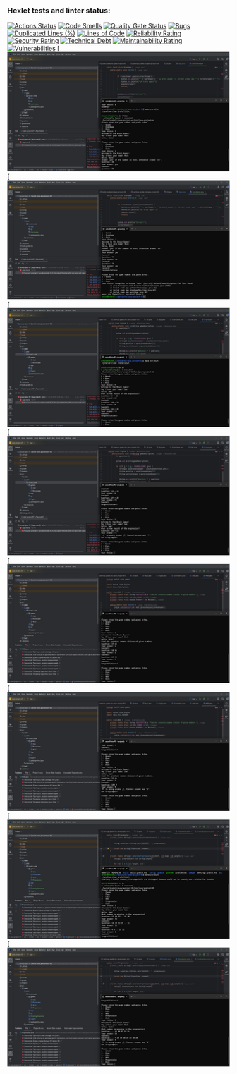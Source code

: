 ### Hexlet tests and linter status:
[![Actions Status](https://github.com/Bartolomeu-Ardov/java-project-61/actions/workflows/hexlet-check.yml/badge.svg)](https://github.com/Bartolomeu-Ardov/java-project-61/actions)
[![Code Smells](https://sonarcloud.io/api/project_badges/measure?project=Bartolomeu-Ardov_java-project-61&metric=code_smells)](https://sonarcloud.io/summary/new_code?id=Bartolomeu-Ardov_java-project-61)
[![Quality Gate Status](https://sonarcloud.io/api/project_badges/measure?project=Bartolomeu-Ardov_java-project-61&metric=alert_status)](https://sonarcloud.io/summary/new_code?id=Bartolomeu-Ardov_java-project-61)
[![Bugs](https://sonarcloud.io/api/project_badges/measure?project=Bartolomeu-Ardov_java-project-61&metric=bugs)](https://sonarcloud.io/summary/new_code?id=Bartolomeu-Ardov_java-project-61)
[![Duplicated Lines (%)](https://sonarcloud.io/api/project_badges/measure?project=Bartolomeu-Ardov_java-project-61&metric=duplicated_lines_density)](https://sonarcloud.io/summary/new_code?id=Bartolomeu-Ardov_java-project-61)
[![Lines of Code](https://sonarcloud.io/api/project_badges/measure?project=Bartolomeu-Ardov_java-project-61&metric=ncloc)](https://sonarcloud.io/summary/new_code?id=Bartolomeu-Ardov_java-project-61)
[![Reliability Rating](https://sonarcloud.io/api/project_badges/measure?project=Bartolomeu-Ardov_java-project-61&metric=reliability_rating)](https://sonarcloud.io/summary/new_code?id=Bartolomeu-Ardov_java-project-61)
[![Security Rating](https://sonarcloud.io/api/project_badges/measure?project=Bartolomeu-Ardov_java-project-61&metric=security_rating)](https://sonarcloud.io/summary/new_code?id=Bartolomeu-Ardov_java-project-61)
[![Technical Debt](https://sonarcloud.io/api/project_badges/measure?project=Bartolomeu-Ardov_java-project-61&metric=sqale_index)](https://sonarcloud.io/summary/new_code?id=Bartolomeu-Ardov_java-project-61)
[![Maintainability Rating](https://sonarcloud.io/api/project_badges/measure?project=Bartolomeu-Ardov_java-project-61&metric=sqale_rating)](https://sonarcloud.io/summary/new_code?id=Bartolomeu-Ardov_java-project-61)
[![Vulnerabilities](https://sonarcloud.io/api/project_badges/measure?project=Bartolomeu-Ardov_java-project-61&metric=vulnerabilities)](https://sonarcloud.io/summary/new_code?id=Bartolomeu-Ardov_java-project-61)
[![Demo Screenshot](images/screen1.png)
[![Demo Screenshot](images/screen2.png)
[![Demo Screenshot](images/screen3.png)
[![Demo Screenshot](images/screen4.png)
[![Demo Screenshot](images/screen5.png)
[![Demo Screenshot](images/screen6.png)
[![Demo Screenshot](images/screen7.png)
[![Demo Screenshot](images/screen8.png)
